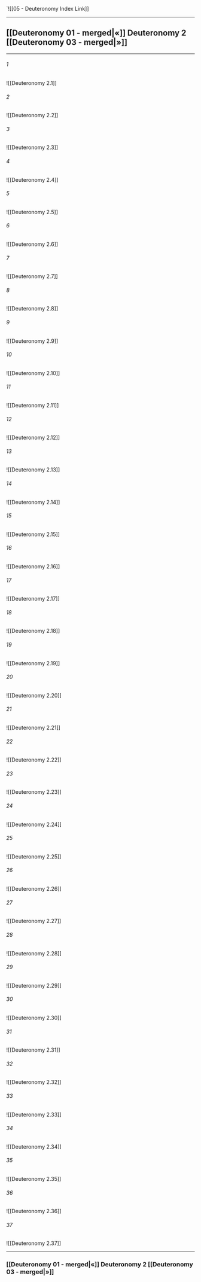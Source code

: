 `![[05 - Deuteronomy Index Link]]

---
##  [[Deuteronomy 01 - merged|«]] Deuteronomy 2 [[Deuteronomy 03 - merged|»]]

---

###### 1
![[Deuteronomy 2.1]] 

###### 2
![[Deuteronomy 2.2]] 

###### 3
![[Deuteronomy 2.3]] 

###### 4
![[Deuteronomy 2.4]]

###### 5 
![[Deuteronomy 2.5]] 

###### 6
![[Deuteronomy 2.6]] 

###### 7
![[Deuteronomy 2.7]] 

###### 8
![[Deuteronomy 2.8]] 

###### 9
![[Deuteronomy 2.9]] 

###### 10
![[Deuteronomy 2.10]] 

###### 11
![[Deuteronomy 2.11]] 

###### 12
![[Deuteronomy 2.12]]

###### 13
![[Deuteronomy 2.13]] 

###### 14
![[Deuteronomy 2.14]] 

###### 15
![[Deuteronomy 2.15]]

###### 16
![[Deuteronomy 2.16]] 

###### 17
![[Deuteronomy 2.17]]

###### 18
![[Deuteronomy 2.18]] 

###### 19
![[Deuteronomy 2.19]] 

###### 20
![[Deuteronomy 2.20]]

###### 21
![[Deuteronomy 2.21]] 

###### 22
![[Deuteronomy 2.22]] 

###### 23
![[Deuteronomy 2.23]]

###### 24
![[Deuteronomy 2.24]] 

###### 25
![[Deuteronomy 2.25]]

###### 26
![[Deuteronomy 2.26]] 

###### 27
![[Deuteronomy 2.27]] 

###### 28
![[Deuteronomy 2.28]]

###### 29
![[Deuteronomy 2.29]] 

###### 30
![[Deuteronomy 2.30]] 

###### 31
![[Deuteronomy 2.31]] 

###### 32
![[Deuteronomy 2.32]] 

###### 33
![[Deuteronomy 2.33]]

###### 34
![[Deuteronomy 2.34]] 

###### 35
![[Deuteronomy 2.35]]

###### 36
![[Deuteronomy 2.36]] 

###### 37
![[Deuteronomy 2.37]] 


---
###  [[Deuteronomy 01 - merged|«]] Deuteronomy 2 [[Deuteronomy 03 - merged|»]]